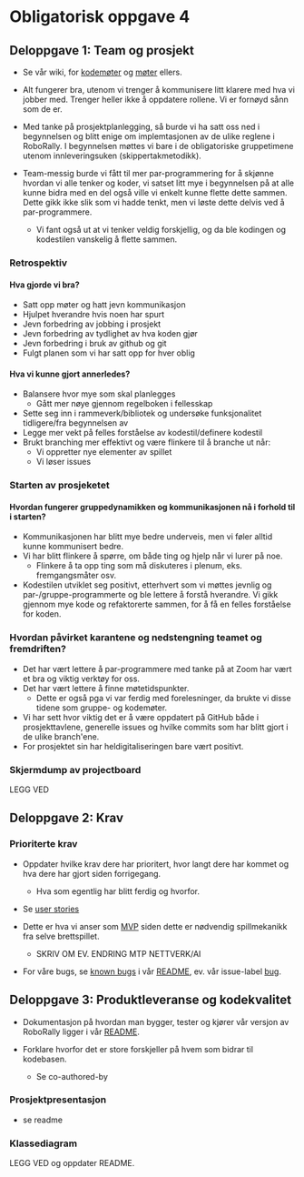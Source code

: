 # Obligatorisk oppgave 4
## Deloppgave 1: Team og prosjekt
- Se vår wiki, for [kodemøter](/../../wiki/Kodemøter) og [møter](/../../wiki/Møtereferater) ellers.
- Alt fungerer bra, utenom vi trenger å kommunisere litt klarere med hva vi jobber med. Trenger heller ikke å oppdatere rollene. Vi er fornøyd sånn som de er.

- Med tanke på prosjektplanlegging, så burde vi ha satt oss ned i begynnelsen og blitt enige om implemtasjonen av de ulike reglene i RoboRally. I begynnelsen møttes vi bare i de obligatoriske gruppetimene utenom innleveringsuken (skippertakmetodikk).
- Team-messig burde vi fått til mer par-programmering for å skjønne hvordan vi alle tenker og koder, vi satset litt mye i begynnelsen på at alle kunne bidra med en del også ville vi enkelt kunne flette dette sammen. Dette gikk ikke slik som vi hadde tenkt, men vi løste dette delvis ved å par-programmere.
    - Vi fant også ut at vi tenker veldig forskjellig, og da ble kodingen og kodestilen vanskelig å flette sammen.


### Retrospektiv
#### Hva gjorde vi bra?
- Satt opp møter og hatt jevn kommunikasjon
- Hjulpet hverandre hvis noen har spurt
- Jevn forbedring av jobbing i prosjekt
- Jevn forbedring av tydlighet av hva koden gjør
- Jevn forbedring i bruk av github og git
- Fulgt planen som vi har satt opp for hver oblig

#### Hva vi kunne gjort annerledes?
- Balansere hvor mye som skal planlegges
    - Gått mer nøye gjennom regelboken i fellesskap
- Sette seg inn i rammeverk/bibliotek og undersøke funksjonalitet tidligere/fra begynnelsen av
- Legge mer vekt på felles forståelse av kodestil/definere kodestil
- Brukt branching mer effektivt og være flinkere til å branche ut når: 
    - Vi oppretter nye elementer av spillet
    - Vi løser issues


### Starten av prosjeketet
#### Hvordan fungerer gruppedynamikken og kommunikasjonen nå i forhold til i starten?
- Kommunikasjonen har blitt mye bedre underveis, men vi føler alltid kunne kommunisert bedre.
- Vi har blitt flinkere å spørre, om både ting og hjelp når vi lurer på noe.
    - Flinkere å ta opp ting som må diskuteres i plenum, eks. fremgangsmåter osv.
- Kodestilen utviklet seg positivt, etterhvert som vi møttes jevnlig og par-/gruppe-programmerte og ble lettere å forstå hverandre. Vi gikk gjennom mye kode og refaktorerte sammen, for å få en felles forståelse for koden.


### Hvordan påvirket karantene og nedstengning teamet og fremdriften?
- Det har vært lettere å par-programmere med tanke på at Zoom har vært et bra og viktig verktøy for oss.
- Det har vært lettere å finne møtetidspunkter.
    - Dette er også pga vi var ferdig med forelesninger, da brukte vi disse tidene som gruppe- og kodemøter.
- Vi har sett hvor viktig det er å være oppdatert på GitHub både i prosjekttavlene, generelle issues og hvilke commits som har blitt gjort i de ulike branch'ene.
- For prosjektet sin har heldigitaliseringen bare vært positivt.

### Skjermdump av projectboard
LEGG VED


## Deloppgave 2: Krav
### Prioriterte krav
- Oppdater hvilke krav dere har prioritert, hvor langt dere har kommet og hva dere har gjort siden forrigegang.
    - Hva som egentlig har blitt ferdig og hvorfor.

- Se [user stories]()

- Dette er hva vi anser som [MVP](/../../wiki/Spillkrav) siden dette er nødvendig spillmekanikk fra selve brettspillet.
    - SKRIV OM EV. ENDRING MTP NETTVERK/AI

- For våre bugs, se [known bugs](../README.md#known-bugs) i vår [README](../README.md), ev. vår issue-label [bug](/../../issues?q=is%3Aissue+is%3Aopen+laser+label%3Abug).


## Deloppgave 3: Produktleveranse og kodekvalitet
- Dokumentasjon på hvordan man bygger, tester og kjører vår versjon av RoboRally ligger i vår [README](../README.md#setup).

- Forklare hvorfor det er store forskjeller på hvem som bidrar til kodebasen.
    - Se co-authored-by

### Prosjektpresentasjon
- se readme


### Klassediagram
LEGG VED og oppdater README.
